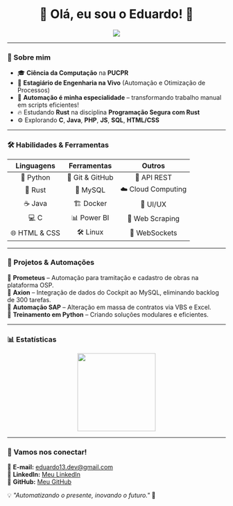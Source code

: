 <h1 align="center">👾 Olá, eu sou o Eduardo! 🚀</h1>

<p align="center">
  <img src="https://readme-typing-svg.herokuapp.com?font=Fira+Code&size=22&pause=1000&color=8A2BE2&center=true&width=500&lines=Automação+%7C+Back-end+%7C+Cloud;Pythonista+em+ação!+🐍;Rust+em+treinamento+🦀" />
</p>

---

### 🚀 Sobre mim

- 🎓 **Ciência da Computação** na **PUCPR**
- 💼 **Estagiário de Engenharia na Vivo** (Automação e Otimização de Processos)
- 🤖 **Automação é minha especialidade** – transformando trabalho manual em scripts eficientes!
- 🔥 Estudando **Rust** na disciplina **Programação Segura com Rust**
- ⚙️ Explorando **C**, **Java**, **PHP**, **JS**, **SQL**, **HTML/CSS**  

---

### 🛠️ Habilidades & Ferramentas  

| **Linguagens** | **Ferramentas** | **Outros** |
| :--: | :--: | :--: |
| 🐍 Python | 🐙 Git & GitHub | 🔵 API REST |
| 🦀 Rust | 🐘 MySQL | ☁️ Cloud Computing |
| ☕ Java | 🏗️ Docker | 🎨 UI/UX |
| 💻 C | 📊 Power BI | 📜 Web Scraping |
| 🌐 HTML & CSS | 🛠️ Linux | 📡 WebSockets |

---

### 🚀 Projetos & Automações  

📌 **Prometeus** – Automação para tramitação e cadastro de obras na plataforma OSP.  
📌 **Axion** – Integração de dados do Cockpit ao MySQL, eliminando backlog de 300 tarefas.  
📌 **Automação SAP** – Alteração em massa de contratos via VBS e Excel.  
📌 **Treinamento em Python** – Criando soluções modulares e eficientes.  

---

### 📊 Estatísticas  

<p align="center">
  <img height="180em" src="https://github-readme-stats.vercel.app/api/top-langs/?username=eduardo13ds&layout=compact&langs_count=6&theme=tokyonight&hide_border=true"/>
</p>

---

### 🔗 Vamos nos conectar!  

📧 **E-mail:** [eduardo13.dev@gmail.com](mailto:eduardo13.dev@gmail.com)  
🔗 **LinkedIn:** [Meu LinkedIn](https://www.linkedin.com/in/eduardo-santos-r/)  
🐙 **GitHub:** [Meu GitHub](https://github.com/eduardo13ds)  

💡 *"Automatizando o presente, inovando o futuro."* 🚀  
